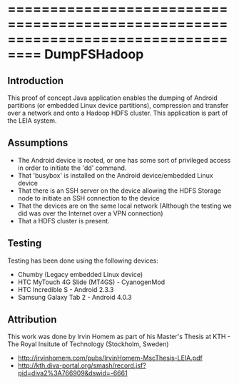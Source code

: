 ==================================================================================
DumpFSHadoop
==================================================================================

Introduction
-------------
This proof of concept Java application enables the dumping of Android partitions (or embedded Linux device partitions), compression and transfer over a network and onto a Hadoop HDFS cluster.
This application is part of the LEIA system.

Assumptions
-------------
- The Android device is rooted, or one has some sort of privileged access in order to initiate the 'dd' command.
- That 'busybox' is installed on the Android device/embedded Linux device
- That there is an SSH server on the device allowing the HDFS Storage node to initiate an SSH connection to the device
- That the devices are on the same local network (Although the testing we did was over the Internet over a VPN connection)
- That a HDFS cluster is present.

Testing
-------------
Testing has been done using the following devices:
- Chumby (Legacy embedded Linux device)
- HTC MyTouch 4G Slide (MT4GS) - CyanogenMod
- HTC Incredible S - Android 2.3.3
- Samsung Galaxy Tab 2 - Android 4.0.3


Attribution
-------------
This work was done by Irvin Homem as part of his Master's Thesis at KTH - The Royal Insitute of Technology (Stockholm, Sweden)
- http://irvinhomem.com/pubs/IrvinHomem-MscThesis-LEIA.pdf
- http://kth.diva-portal.org/smash/record.jsf?pid=diva2%3A766909&dswid=-6661



